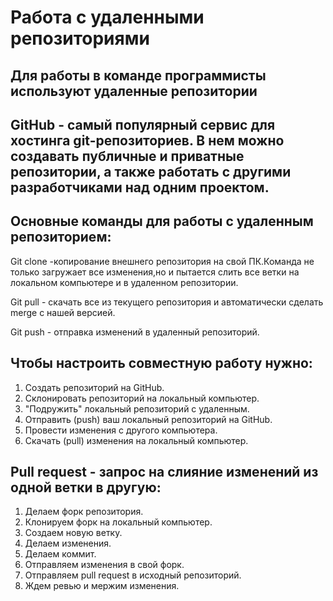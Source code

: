 # Работа с удаленными репозиториями

## Для работы в команде программисты используют удаленные репозитории
## GitHub - самый популярный сервис для хостинга git-репозиториев. В нем можно создавать публичные и приватные репозитории, а также работать с другими разработчиками над одним проектом.

## Основные команды для работы с удаленным репозиторием:
Git clone -копирование внешнего репозитория на свой ПК.Команда не только загружает все изменения,но и пытается слить все ветки на локальном компьютере и в удаленном репозитории.

Git pull - скачать все из текущего репозитория и автоматически сделать merge с нашей версией.

Git push - отправка изменений в удаленный репозиторий.

## Чтобы настроить совместную работу нужно:
1. Создать репозиторий на GitHub.
2. Склонировать репозиторий на локальный компьютер.
3. "Подружить" локальный репозиторий с удаленным.
4. Отправить (push) ваш локальный репозиторий на GitHub.
5. Провести изменения с другого компьютера.
6. Скачать (pull) изменения на локальный компьютер.

## Pull request - запрос на слияние изменений из одной ветки в другую:
1. Делаем форк репозитория.
2. Клонируем форк на локальный компьютер.
3. Создаем новую ветку.
4. Делаем изменения.
5. Делаем коммит.
6. Отправляем изменения в свой форк.
7. Отправляем pull request в исходный репозиторий.
8. Ждем ревью и мержим изменения.
